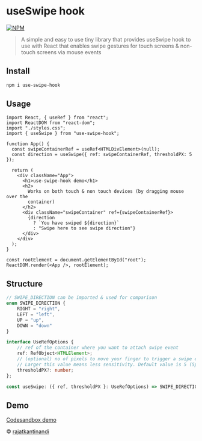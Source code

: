 # useSwipe hook

[![NPM](https://img.shields.io/npm/v/use-swipe-hook.svg)](https://www.npmjs.com/package/use-swipe-hook)

> A simple and easy to use tiny library that provides useSwipe hook to use with React that enables swipe gestures for touch screens & non-touch screens via mouse events

## Install

```bash
npm i use-swipe-hook
```

## Usage

``` tsx
import React, { useRef } from "react";
import ReactDOM from "react-dom";
import "./styles.css";
import { useSwipe } from "use-swipe-hook";

function App() {
  const swipeContainerRef = useRef<HTMLDivElement>(null);
  const direction = useSwipe({ ref: swipeContainerRef, thresholdPX: 5 });

  return (
    <div className="App">
      <h1>use-swipe-hook demo</h1>
      <h2>
        Works on both touch & non touch devices (by dragging mouse over the
        container)
      </h2>
      <div className="swipeContainer" ref={swipeContainerRef}>
        {direction
          ? `You have swiped ${direction}`
          : "Swipe here to see swipe direction"}
      </div>
    </div>
  );
}

const rootElement = document.getElementById("root");
ReactDOM.render(<App />, rootElement);
```

## Structure

```ts
// SWIPE_DIRECTION can be imported & used for comparison
enum SWIPE_DIRECTION {
    RIGHT = "right",
    LEFT = "left",
    UP = "up",
    DOWN = "down"
}

interface UseRefOptions {
    // ref of the container where you want to attach swipe event
    ref: RefObject<HTMLElement>;
    // (optional) no of pixels to move your finger to trigger a swipe event. 
    // Larger this value means less sensitivity. Default value is 5 (5px)
    thresholdPX?: number; 
};

const useSwipe: ({ ref, thresholdPX }: UseRefOptions) => SWIPE_DIRECTION | null
```

## Demo
[Codesandbox demo](https://codesandbox.io/s/fervent-volhard-xk4mv?fontsize=14&hidenavigation=1&theme=dark)

© [rajatkantinandi](https://github.com/rajatkantinandi)
